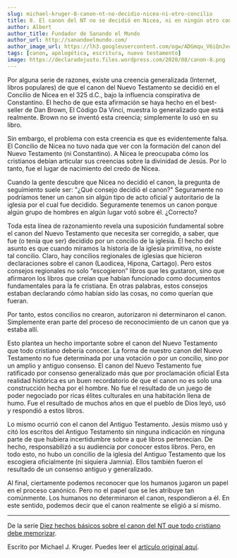 ```yaml
---
slug: michael-kruger-8-canon-nt-no-decidio-nicea-ni-otro-concilio
title: 8. El canon del NT no se decidió en Nicea, ni en ningún otro concilio de la iglesia
author: Albert
author_title: Fundador de Sanando el Mundo
author_url: http://sanandoelmundo.com/
author_image_url: https://lh3.googleusercontent.com/ogw/ADGmqu_V6iQnJvuIOUFQJ8ebZQW6vvBd8lk0fipmF92Z
tags: [canon, apologética, escritura, nuevo testamento]
image: https://declaradojusto.files.wordpress.com/2020/08/canon-8.png
---
```


Por alguna serie de razones, existe una creencia generalizada (Internet, libros populares) de que el canon del Nuevo Testamento se decidió en el Concilio de Nicea en el 325 d.C., bajo la influencia conspirativa de Constantino. El hecho de que esta afirmación se haya hecho en el best-seller de Dan Brown, El Código Da Vinci, muestra lo generalizado que está realmente. Brown no se inventó esta creencia; simplemente lo usó en su libro.

Sin embargo, el problema con esta creencia es que es evidentemente falsa. El Concilio de Nicea no tuvo nada que ver con la formación del canon del Nuevo Testamento (ni Constantino). A Nicea le preocupaba cómo los cristianos debían articular sus creencias sobre la divinidad de Jesús. Por lo tanto, fue el lugar de nacimiento del credo de Nicea.

<!--truncate-->

Cuando la gente descubre que Nicea no decidió el canon, la pregunta de seguimiento suele ser: "¿Qué consejo decidió el canon?" Seguramente no podríamos tener un canon sin algún tipo de acto oficial y autoritario de la iglesia por el cual fue decidido. Seguramente tenemos un canon porque algún grupo de hombres en algún lugar votó sobre él. ¿Correcto?

Toda esta línea de razonamiento revela una suposición fundamental sobre el canon del Nuevo Testamento que necesita ser corregido, a saber, que fue (o tenía que ser) decidido por un concilio de la iglesia. El hecho del asunto es que cuando miramos la historia de la iglesia primitiva, no existe tal concilio. Claro, hay concilios regionales de iglesias que hicieron declaraciones sobre el canon (Laodicea, Hipona, Cartago). Pero estos consejos regionales no solo “escogieron” libros que les gustaron, sino que afirmaron los libros que creían que habían funcionado como documentos fundamentales para la fe cristiana. En otras palabras, estos consejos estaban declarando cómo habían sido las cosas, no como querían que fueran.

Por tanto, estos concilios no crearon, autorizaron ni determinaron el canon. Simplemente eran parte del proceso de reconocimiento de un canon que ya estaba allí.

Esto plantea un hecho importante sobre el canon del Nuevo Testamento que todo cristiano debería conocer. La forma de nuestro canon del Nuevo Testamento no fue determinada por una votación o por un concilio, sino por un amplio y antiguo consenso. El canon del Nuevo Testamento fue ratificado por consenso generalizado más que por proclamación oficial
Esta realidad histórica es un buen recordatorio de que el canon no es solo una construcción hecha por el hombre. No fue el resultado de un juego de poder negociado por ricas élites culturales en una habitación llena de humo. Fue el resultado de muchos años en que el pueblo de Dios leyó, usó y respondió a estos libros.

Lo mismo ocurrió con el canon del Antiguo Testamento. Jesús mismo usó y citó los escritos del Antiguo Testamento sin ninguna indicación en ninguna parte de que hubiera incertidumbre sobre a qué libros pertenecían. De hecho, responsabilizó a su audiencia por conocer estos libros. Pero, en todo esto, no hubo un concilio de la iglesia del Antiguo Testamento que los escogiera oficialmente (ni siquiera Jamnia). Ellos también fueron el resultado de un consenso antiguo y generalizado.

Al final, ciertamente podemos reconocer que los humanos jugaron un papel en el proceso canónico. Pero no el papel que se les atribuye tan comúnmente. Los humanos no determinaron el canon, respondieron a él. En este sentido, podemos decir que el canon realmente se eligió a sí mismo.

--------

De la serie [Diez hechos básicos sobre el canon del NT que todo cristiano debe memorizar](michael-kruger-diez-hechos-basicos-canon-nt-todo-cristiano-debe-memorizar).

<div class="alert alert--secondary" role="info">
  Escrito por Michael J. Kruger. Puedes leer el <a href="http://wp.me/p2dVaB-jk">artículo original aquí</a>.
</div> 

